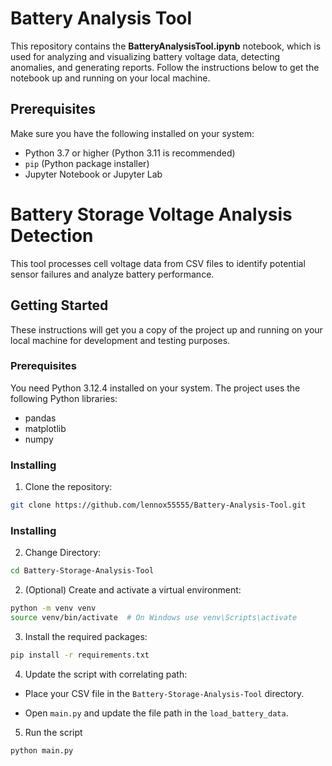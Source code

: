 # Battery Analysis Tool

This repository contains the **BatteryAnalysisTool.ipynb** notebook, which is used for analyzing and visualizing battery voltage data, detecting anomalies, and generating reports. Follow the instructions below to get the notebook up and running on your local machine.

## Prerequisites

Make sure you have the following installed on your system:

- Python 3.7 or higher (Python 3.11 is recommended)
- `pip` (Python package installer)
- Jupyter Notebook or Jupyter Lab

# Battery Storage Voltage Analysis Detection

This tool processes cell voltage data from CSV files to identify potential sensor failures and analyze battery performance.

## Getting Started

These instructions will get you a copy of the project up and running on your local machine for development and testing purposes.

### Prerequisites

You need Python 3.12.4 installed on your system. The project uses the following Python libraries:
- pandas
- matplotlib
- numpy

### Installing

1. Clone the repository:

```bash
git clone https://github.com/lennox55555/Battery-Analysis-Tool.git
```

### Installing

2. Change Directory:

```bash
cd Battery-Storage-Analysis-Tool
```

2. (Optional) Create and activate a virtual environment:

```bash
python -m venv venv
source venv/bin/activate  # On Windows use venv\Scripts\activate
```

3. Install the required packages:

```bash
pip install -r requirements.txt
```

4. Update the script with correlating path:

- Place your CSV file in the `Battery-Storage-Analysis-Tool` directory.

- Open `main.py` and update the file path in the `load_battery_data`.

5. Run the script

```bash
python main.py
```


